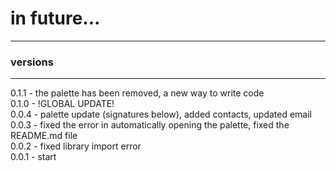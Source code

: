 # in future... #
-----------
### versions ###
-----------
0.1.1 - the palette has been removed, a new way to write code
<br>
0.1.0 - !GLOBAL UPDATE!
<br>
0.0.4 - palette update (signatures below), added contacts, updated email
<br>
0.0.3 - fixed the error in automatically opening the palette, fixed the README.md file
<br>
0.0.2 - fixed library import error
<br>
0.0.1 - start
<br>